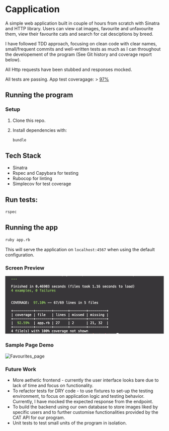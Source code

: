 # Capplication

A simple web application built in couple of hours from scratch with Sinatra and HTTP library. Users can view cat images, favourite and unfavourite them, view their favourite cats and search for cat desciptions by breed.

I have followed TDD approach, focusing on clean code with clear names, small/frequent commits and well-written tests as much as I can throughout the developement of the program (See Git history and coverage report below).

All Http requests have been stubbed and responses mocked.

All tests are passing. App test coveragage: > [97%](#Screen_Preview)

## Running the program

### Setup

1. Clone this repo.
2. Install dependencies with:

   ```zsh
   bundle
   ```

## Tech Stack

- Sinatra
- Rspec and Capybara for testing
- Rubocop for linting
- Simplecov for test coverage

## Run tests:

```zsh
rspec
```

## Running the app

```zsh
ruby app.rb
```

This will serve the application on `localhost:4567` when using the default configuration.

### Screen Preview

![Coverage](public/assets/img/coverage.png)

### Sample Page Demo

![Favourites_page](public/assets/img/coveragefavourites_page.png)

### Future Work

- More aethetic frontend - currently the user interface looks bare due to lack of time and focus on functionality.
- To refactor tests for DRY code - to use fixtures to set-up the testing environment, to focus on application logic and testing behavior. Currently, I have mocked the expected response from the endpoint.
- To build the backend using our own database to store images liked by specific users and to further customise functionalities provided by the CAT API for our program.
- Unit tests to test small units of the program in isolation.
